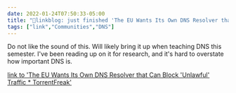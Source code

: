 ```yaml
---
date: 2022-01-24T07:50:33-05:00
title: "🔗linkblog: just finished 'The EU Wants Its Own DNS Resolver that Can Block 'Unlawful' Traffic * TorrentFreak'"
tags: ["link","Communities","DNS"]
---
```

Do not like the sound of this. Will likely bring it up when teaching DNS this semester. I've been reading up on it for research, and it's hard to overstate how important DNS is.
 
[link to 'The EU Wants Its Own DNS Resolver that Can Block 'Unlawful' Traffic * TorrentFreak'](https://torrentfreak.com/the-eu-wants-its-own-dns-resolver-that-can-block-unlawful-traffic-220119/)
